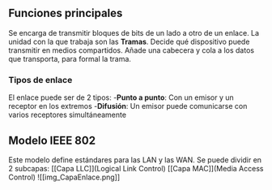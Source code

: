 ## Funciones principales
Se encarga de transmitir bloques de bits de un lado a otro de un enlace. La unidad con la que trabaja son las **Tramas**.
Decide qué dispositivo puede transmitir en medios compartidos.
Añade una cabecera y cola a los datos que transporta, para formal la trama.

### Tipos de enlace
El enlace puede ser de 2 tipos:
	-**Punto a punto**: Con un emisor y un receptor en los extremos
	-**Difusión**: Un emisor puede comunicarse con varios receptores simultáneamente


## Modelo IEEE 802
Este modelo define estándares para las LAN y las WAN.
Se puede dividir en 2 subcapas:
	[[Capa LLC]](Logical Link Control)
	[[Capa MAC]](Media Access Control)
![[img_CapaEnlace.png]]


